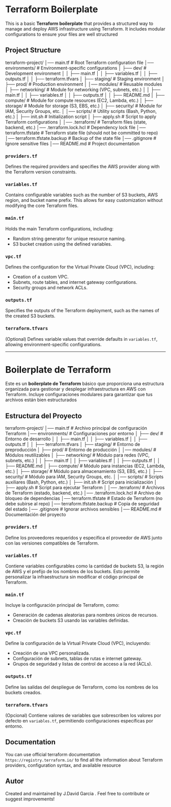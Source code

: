 # Terraform Boilerplate

This is a basic **Terraform boilerplate** that provides a structured way to manage and deploy AWS infrastructure using Terraform. It includes modular configurations to ensure your files are well structured

## Project Structure

terraform-project/
│── main.tf                   # Root Terraform configuration file
│── environments/             # Environment-specific configurations
│   ├── dev/                  # Development environment
│   │   ├── main.tf
│   │   ├── variables.tf
│   │   ├── outputs.tf
│   │   ├── terraform.tfvars
│   ├── staging/              # Staging environment
│   ├── prod/                 # Production environment
│
│── modules/                  # Reusable modules
│   ├── networking/            # Module for networking (VPC, subnets, etc.)
│   │   ├── main.tf
│   │   ├── variables.tf
│   │   ├── outputs.tf
│   │   ├── README.md
│   ├── compute/               # Module for compute resources (EC2, Lambda, etc.)
│   ├── storage/               # Module for storage (S3, EBS, etc.)
│   ├── security/              # Module for IAM, Security Groups, etc.
│
│── scripts/                   # Utility scripts (Bash, Python, etc.)
│   ├── init.sh                # Initialization script
│   ├── apply.sh               # Script to apply Terraform configurations
│
│── .terraform/                 # Terraform files (state, backend, etc.)
│── .terraform.lock.hcl         # Dependency lock file
│── terraform.tfstate           # Terraform state file (should not be committed to repo)
│── terraform.tfstate.backup    # Backup of the state file
│── .gitignore                  # Ignore sensitive files
│── README.md                   # Project documentation


### `providers.tf`
Defines the required providers and specifies the AWS provider along with the Terraform version constraints.

### `variables.tf`
Contains configurable variables such as the number of S3 buckets, AWS region, and bucket name prefix. This allows for easy customization without modifying the core Terraform files.

### `main.tf`
Holds the main Terraform configurations, including:
- Random string generator for unique resource naming.
- S3 bucket creation using the defined variables.

### `vpc.tf`

Defines the configuration for the Virtual Private Cloud (VPC), including:

- Creation of a custom VPC.
- Subnets, route tables, and internet gateway configurations.
- Security groups and network ACLs.

### `outputs.tf`
Specifies the outputs of the Terraform deployment, such as the names of the created S3 buckets.

### `terraform.tfvars`
(Optional) Defines variable values that override defaults in `variables.tf`, allowing environment-specific configurations.

---

# Boilerplate de Terraform

Este es un **boilerplate de Terraform** básico que proporciona una estructura organizada para gestionar y desplegar infraestructura en AWS con Terraform. Incluye configuraciones modulares para garantizar que tus archivos están bien estructurados

## Estructura del Proyecto

terraform-project/
│── main.tf                   # Archivo principal de configuración Terraform
│── environments/             # Configuraciones por entorno
│   ├── dev/                  # Entorno de desarrollo
│   │   ├── main.tf
│   │   ├── variables.tf
│   │   ├── outputs.tf
│   │   ├── terraform.tfvars
│   ├── staging/              # Entorno de preproducción
│   ├── prod/                 # Entorno de producción
│
│── modules/                  # Módulos reutilizables
│   ├── networking/            # Módulo para redes (VPC, subnets, etc.)
│   │   ├── main.tf
│   │   ├── variables.tf
│   │   ├── outputs.tf
│   │   ├── README.md
│   ├── compute/               # Módulo para instancias (EC2, Lambda, etc.)
│   ├── storage/               # Módulo para almacenamiento (S3, EBS, etc.)
│   ├── security/              # Módulo para IAM, Security Groups, etc.
│
│── scripts/                   # Scripts auxiliares (Bash, Python, etc.)
│   ├── init.sh                # Script para inicialización
│   ├── apply.sh               # Script para ejecutar Terraform
│
│── .terraform/                 # Archivos de Terraform (estado, backend, etc.)
│── .terraform.lock.hcl         # Archivo de bloqueo de dependencias
│── terraform.tfstate           # Estado de Terraform (no debe subirse al repo)
│── terraform.tfstate.backup    # Copia de seguridad del estado
│── .gitignore                  # Ignorar archivos sensibles
│── README.md                   # Documentación del proyecto

### `providers.tf`
Define los proveedores requeridos y especifica el proveedor de AWS junto con las versiones compatibles de Terraform.

### `variables.tf`
Contiene variables configurables como la cantidad de buckets S3, la región de AWS y el prefijo de los nombres de los buckets. Esto permite personalizar la infraestructura sin modificar el código principal de Terraform.

### `main.tf`
Incluye la configuración principal de Terraform, como:
- Generación de cadenas aleatorias para nombres únicos de recursos.
- Creación de buckets S3 usando las variables definidas.

### `vpc.tf`

Define la configuración de la Virtual Private Cloud (VPC), incluyendo:

- Creación de una VPC personalizada.
- Configuración de subnets, tablas de rutas e internet gateway.
- Grupos de seguridad y listas de control de acceso a la red (ACLs).

### `outputs.tf`
Define las salidas del despliegue de Terraform, como los nombres de los buckets creados.

### `terraform.tfvars`
(Opcional) Contiene valores de variables que sobrescriben los valores por defecto en `variables.tf`, permitiendo configuraciones específicas por entorno.

## Documentation

You can use official terraform documentation `https://registry.terraform.io/` to find all the information about Terraform providers, configuration syntax, and available resource

## Autor

Created and maintained by J.David Garcia . Feel free to contribute or suggest improvements!